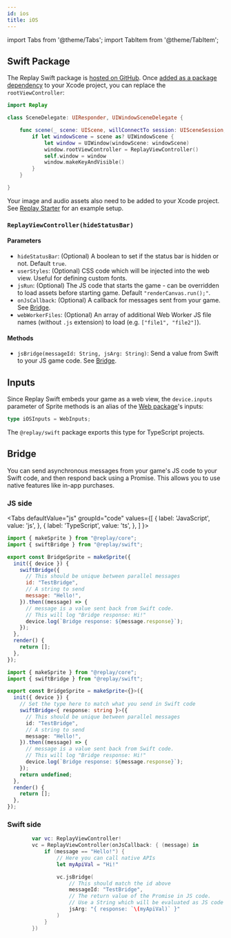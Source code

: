 ```yaml
---
id: ios
title: iOS
---
```


import Tabs from '@theme/Tabs';
import TabItem from '@theme/TabItem';

## Swift Package

The Replay Swift package is [hosted on GitHub](https://github.com/edbentley/replay-swift). Once [added as a package dependency](https://developer.apple.com/documentation/xcode/adding_package_dependencies_to_your_app) to your Xcode project, you can replace the `rootViewController`:

```swift {1,8}
import Replay

class SceneDelegate: UIResponder, UIWindowSceneDelegate {

    func scene(_ scene: UIScene, willConnectTo session: UISceneSession, options connectionOptions: UIScene.ConnectionOptions) {
        if let windowScene = scene as? UIWindowScene {
            let window = UIWindow(windowScene: windowScene)
            window.rootViewController = ReplayViewController()
            self.window = window
            window.makeKeyAndVisible()
        }
    }

}
```

Your image and audio assets also need to be added to your Xcode project. See [Replay Starter](starter.md) for an example setup.

### `ReplayViewController(hideStatusBar)`

#### Parameters

- `hideStatusBar`: (Optional) A boolean to set if the status bar is hidden or not. Default `true`.
- `userStyles`: (Optional) CSS code which will be injected into the web view. Useful for defining custom fonts.
- `jsRun`: (Optional) The JS code that starts the game - can be overridden to load assets before starting game. Default `"renderCanvas.run();"`.
- `onJsCallback`: (Optional) A callback for messages sent from your game. See [Bridge](#bridge).
- `webWorkerFiles`: (Optional) An array of additional Web Worker JS file names (without `.js` extension) to load (e.g. `["file1", "file2"]`).

#### Methods

- `jsBridge(messageId: String, jsArg: String)`: Send a value from Swift to your JS game code. See [Bridge](#bridge).

## Inputs

Since Replay Swift embeds your game as a web view, the `device.inputs` parameter of Sprite methods is an alias of the [Web package](web.md)'s inputs:

```ts
type iOSInputs = WebInputs;
```

The `@replay/swift` package exports this type for TypeScript projects.

## Bridge

You can send asynchronous messages from your game's JS code to your Swift code, and then respond back using a Promise. This allows you to use native features like in-app purchases.

### JS side

<Tabs
  defaultValue="js"
  groupId="code"
  values={[
    { label: 'JavaScript', value: 'js', },
    { label: 'TypeScript', value: 'ts', },
  ]
}>
<TabItem value="js">

```js
import { makeSprite } from "@replay/core";
import { swiftBridge } from "@replay/swift";

export const BridgeSprite = makeSprite({
  init({ device }) {
    swiftBridge({
      // This should be unique between parallel messages
      id: "TestBridge",
      // A string to send
      message: "Hello!",
    }).then((message) => {
      // message is a value sent back from Swift code.
      // This will log "Bridge response: Hi!"
      device.log(`Bridge response: ${message.response}`);
    });
  },
  render() {
    return [];
  },
});
```

</TabItem>
<TabItem value="ts">

```ts
import { makeSprite } from "@replay/core";
import { swiftBridge } from "@replay/swift";

export const BridgeSprite = makeSprite<{}>({
  init({ device }) {
    // Set the type here to match what you send in Swift code
    swiftBridge<{ response: string }>({
      // This should be unique between parallel messages
      id: "TestBridge",
      // A string to send
      message: "Hello!",
    }).then((message) => {
      // message is a value sent back from Swift code.
      // This will log "Bridge response: Hi!"
      device.log(`Bridge response: ${message.response}`);
    });
    return undefined;
  },
  render() {
    return [];
  },
});
```

</TabItem>
</Tabs>

### Swift side

```swift
        var vc: ReplayViewController!
        vc = ReplayViewController(onJsCallback: { (message) in
            if (message == "Hello!") {
                // Here you can call native APIs
                let myApiVal = "Hi!"

                vc.jsBridge(
                    // This should match the id above
                    messageId: "TestBridge",
                    // The return value of the Promise in JS code.
                    // Use a String which will be evaluated as JS code (like eval)
                    jsArg: "{ response: `\(myApiVal)` }"
                )
            }
        })
```
